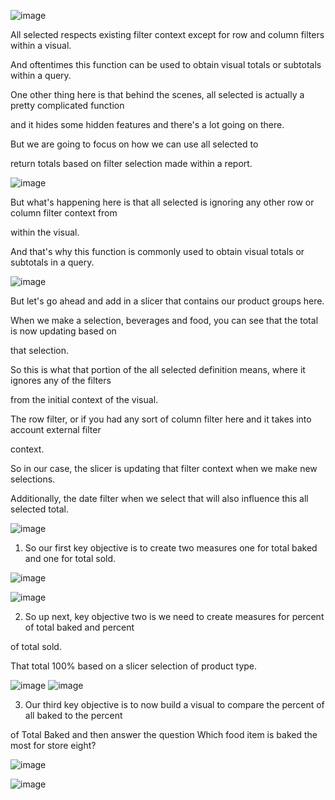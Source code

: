 ![image](https://github.com/liubovkyry/DAX/assets/118057504/4d88f867-dc7e-4df3-8437-f8875e660c2d)

All selected respects existing filter context except for row and column filters within a visual.



And oftentimes this function can be used to obtain visual totals or subtotals within a query.


One other thing here is that behind the scenes, all selected is actually a pretty complicated function

and it hides some hidden features and there's a lot going on there.


But we are going to focus on how we can use all selected to

return totals based on filter selection made within a report.

![image](https://github.com/liubovkyry/DAX/assets/118057504/83a55f3d-2695-4406-91f2-690bd962ec05)

But what's happening here is that all selected is ignoring any other row or column filter context from

within the visual.

And that's why this function is commonly used to obtain visual totals or subtotals in a query.

![image](https://github.com/liubovkyry/DAX/assets/118057504/50e863f4-ba8c-41ef-8d4b-624dc344c3f8)


But let's go ahead and add in a slicer that contains our product groups here.

When we make a selection, beverages and food, you can see that the total is now updating based on

that selection.


So this is what that portion of the all selected definition means, where it ignores any of the filters

from the initial context of the visual.

The row filter, or if you had any sort of column filter here and it takes into account external filter

context.

So in our case, the slicer is updating that filter context when we make new selections.

Additionally, the date filter when we select that will also influence this all selected total.

![image](https://github.com/liubovkyry/DAX/assets/118057504/4a9c047d-8ea4-49e7-91c9-3a08ceafa1da)

1)  So our first key objective is to create two measures one for total baked and one for total sold.

![image](https://github.com/liubovkyry/DAX/assets/118057504/5be91255-1de7-43ed-8f86-56ab5a0dc155)

![image](https://github.com/liubovkyry/DAX/assets/118057504/8f54e226-6dd4-4fc3-81d2-c2177d0e5bff)

2) So up next, key objective two is we need to create measures for percent of total baked and percent

of total sold.

That total 100% based on a slicer selection of product type.

![image](https://github.com/liubovkyry/DAX/assets/118057504/ba797aec-1d55-4943-a9b6-91552b5c607f)
![image](https://github.com/liubovkyry/DAX/assets/118057504/920ad725-925d-4796-9e18-3d59d8ca9667)

3) Our third key objective is to now build a visual to compare the percent of all baked to the percent

of Total Baked and then answer the question Which food item is baked the most for store eight?

![image](https://github.com/liubovkyry/DAX/assets/118057504/34c4b51d-6b5a-4044-a38b-ec40223e1d3c)

![image](https://github.com/liubovkyry/DAX/assets/118057504/3d0dac84-3896-46f9-bd92-ee9324eb3190)
